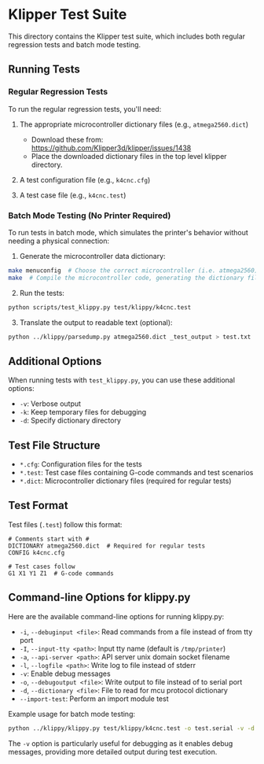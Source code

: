 # Klipper Test Suite

This directory contains the Klipper test suite, which includes both regular regression tests and batch mode testing.

## Running Tests

### Regular Regression Tests

To run the regular regression tests, you'll need:

1. The appropriate microcontroller dictionary files (e.g., `atmega2560.dict`)
   - Download these from: https://github.com/Klipper3d/klipper/issues/1438
   - Place the downloaded dictionary files in the top level klipper directory.

2. A test configuration file (e.g., `k4cnc.cfg`)
3. A test case file (e.g., `k4cnc.test`)

### Batch Mode Testing (No Printer Required)

To run tests in batch mode, which simulates the printer's behavior without needing a physical connection:

1. Generate the microcontroller data dictionary:

```bash
make menuconfig  # Choose the correct microcontroller (i.e. atmega2560)
make  # Compile the microcontroller code, generating the dictionary file.
```

2. Run the tests:

```bash
python scripts/test_klippy.py test/klippy/k4cnc.test
```

3. Translate the output to readable text (optional):

```bash
python ../klippy/parsedump.py atmega2560.dict _test_output > test.txt
```

## Additional Options

When running tests with `test_klippy.py`, you can use these additional options:

- `-v`: Verbose output
- `-k`: Keep temporary files for debugging
- `-d`: Specify dictionary directory

## Test File Structure

- `*.cfg`: Configuration files for the tests
- `*.test`: Test case files containing G-code commands and test scenarios
- `*.dict`: Microcontroller dictionary files (required for regular tests)

## Test Format

Test files (`.test`) follow this format:

```
# Comments start with #
DICTIONARY atmega2560.dict  # Required for regular tests
CONFIG k4cnc.cfg

# Test cases follow
G1 X1 Y1 Z1  # G-code commands
```

## Command-line Options for klippy.py

Here are the available command-line options for running klippy.py:

- `-i`, `--debuginput <file>`: Read commands from a file instead of from tty port
- `-I`, `--input-tty <path>`: Input tty name (default is `/tmp/printer`)
- `-a`, `--api-server <path>`: API server unix domain socket filename
- `-l`, `--logfile <path>`: Write log to file instead of stderr
- `-v`: Enable debug messages
- `-o`, `--debugoutput <file>`: Write output to file instead of to serial port
- `-d`, `--dictionary <file>`: File to read for mcu protocol dictionary
- `--import-test`: Perform an import module test

Example usage for batch mode testing:

```bash
python ../klippy/klippy.py test/klippy/k4cnc.test -o test.serial -v -d atmega2560.dict
```

The `-v` option is particularly useful for debugging as it enables debug messages, providing more detailed output during test execution.
